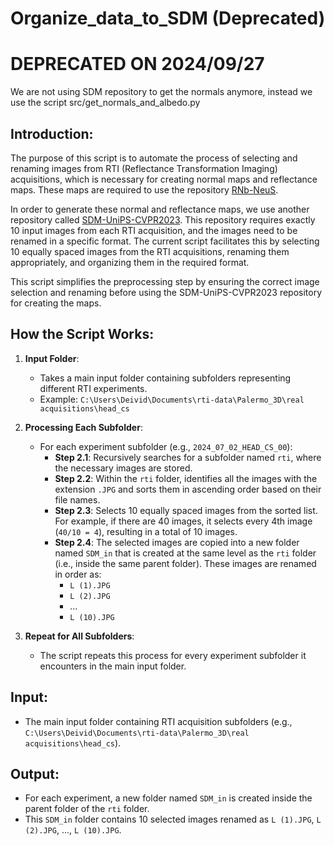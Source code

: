 # Organize_data_to_SDM (Deprecated)

# DEPRECATED ON 2024/09/27
We are not using SDM repository to get the normals anymore, instead we use the script src/get_normals_and_albedo.py

## Introduction:

The purpose of this script is to automate the process of selecting and renaming images from RTI (Reflectance Transformation Imaging) acquisitions, which is necessary for creating normal maps and reflectance maps. These maps are required to use the repository [RNb-NeuS](https://github.com/bbrument/RNb-NeuS/).

In order to generate these normal and reflectance maps, we use another repository called [SDM-UniPS-CVPR2023](https://github.com/rti-team-imvia/SDM-UniPS-CVPR2023-fork/tree/main). This repository requires exactly 10 input images from each RTI acquisition, and the images need to be renamed in a specific format. The current script facilitates this by selecting 10 equally spaced images from the RTI acquisitions, renaming them appropriately, and organizing them in the required format.

This script simplifies the preprocessing step by ensuring the correct image selection and renaming before using the SDM-UniPS-CVPR2023 repository for creating the maps.

## How the Script Works:

1. **Input Folder**: 
   - Takes a main input folder containing subfolders representing different RTI experiments. 
   - Example: `C:\Users\Deivid\Documents\rti-data\Palermo_3D\real acquisitions\head_cs`

2. **Processing Each Subfolder**:
   - For each experiment subfolder (e.g., `2024_07_02_HEAD_CS_00`):
     - **Step 2.1**: Recursively searches for a subfolder named `rti`, where the necessary images are stored.
     - **Step 2.2**: Within the `rti` folder, identifies all the images with the extension `.JPG` and sorts them in ascending order based on their file names.
     - **Step 2.3**: Selects 10 equally spaced images from the sorted list. For example, if there are 40 images, it selects every 4th image (`40/10 = 4`), resulting in a total of 10 images.
     - **Step 2.4**: The selected images are copied into a new folder named `SDM_in` that is created at the same level as the `rti` folder (i.e., inside the same parent folder). These images are renamed in order as: 
       - `L (1).JPG`
       - `L (2).JPG`
       - ...
       - `L (10).JPG`

3. **Repeat for All Subfolders**:
   - The script repeats this process for every experiment subfolder it encounters in the main input folder.

## Input:

- The main input folder containing RTI acquisition subfolders (e.g., `C:\Users\Deivid\Documents\rti-data\Palermo_3D\real acquisitions\head_cs`).

## Output:

- For each experiment, a new folder named `SDM_in` is created inside the parent folder of the `rti` folder. 
- This `SDM_in` folder contains 10 selected images renamed as `L (1).JPG`, `L (2).JPG`, ..., `L (10).JPG`.

